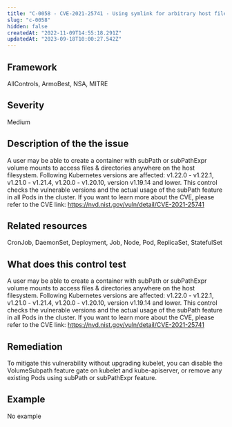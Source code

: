 ```yaml
---
title: "C-0058 - CVE-2021-25741 - Using symlink for arbitrary host file system access."
slug: "c-0058"
hidden: false
createdAt: "2022-11-09T14:55:18.291Z"
updatedAt: "2023-09-18T10:00:27.542Z"
---
```

## Framework
AllControls, ArmoBest, NSA, MITRE
## Severity
Medium
## Description of the the issue
A user may be able to create a container with subPath or subPathExpr volume mounts to access files & directories anywhere on the host filesystem. Following Kubernetes versions are affected: v1.22.0 - v1.22.1, v1.21.0 - v1.21.4, v1.20.0 - v1.20.10, version v1.19.14 and lower. This control checks the vulnerable versions and the actual usage of the subPath feature in all Pods in the cluster. If you want to learn more about the CVE, please refer to the CVE link: https://nvd.nist.gov/vuln/detail/CVE-2021-25741
## Related resources
CronJob, DaemonSet, Deployment, Job, Node, Pod, ReplicaSet, StatefulSet
## What does this control test
A user may be able to create a container with subPath or subPathExpr volume mounts to access files & directories anywhere on the host filesystem. Following Kubernetes versions are affected: v1.22.0 - v1.22.1, v1.21.0 - v1.21.4, v1.20.0 - v1.20.10, version v1.19.14 and lower. This control checks the vulnerable versions and the actual usage of the subPath feature in all Pods in the cluster. If you want to learn more about the CVE, please refer to the CVE link: https://nvd.nist.gov/vuln/detail/CVE-2021-25741
## Remediation
To mitigate this vulnerability without upgrading kubelet, you can disable the VolumeSubpath feature gate on kubelet and kube-apiserver, or remove any existing Pods using subPath or subPathExpr feature.
## Example
No example